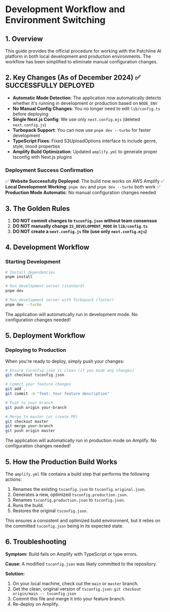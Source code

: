 # Development Workflow and Environment Switching

## 1. Overview

This guide provides the official procedure for working with the Patchline AI platform in both local development and production environments. The workflow has been simplified to eliminate manual configuration changes.

## 2. Key Changes (As of December 2024) ✅ SUCCESSFULLY DEPLOYED

- **Automatic Mode Detection**: The application now automatically detects whether it's running in development or production based on `NODE_ENV`
- **No Manual Config Changes**: You no longer need to edit `lib/config.ts` before deploying
- **Single Next.js Config**: We use only `next.config.mjs` (deleted `next.config.js`)
- **Turbopack Support**: You can now use `pnpm dev --turbo` for faster development
- **TypeScript Fixes**: Fixed S3UploadOptions interface to include genre, style, mood properties
- **Amplify Build Optimization**: Updated `amplify.yml` to generate proper tsconfig with Next.js plugins

### Deployment Success Confirmation
✅ **Website Successfully Deployed**: The build now works on AWS Amplify
✅ **Local Development Working**: `pnpm dev` and `pnpm dev --turbo` both work
✅ **Production Mode Automatic**: No manual configuration changes needed

## 3. The Golden Rules

1. **DO NOT commit changes to `tsconfig.json` without team consensus**
2. **DO NOT manually change `IS_DEVELOPMENT_MODE` in `lib/config.ts`**
3. **DO NOT create a `next.config.js` file (use only `next.config.mjs`)**

## 4. Development Workflow

### Starting Development

```bash
# Install dependencies
pnpm install

# Run development server (standard)
pnpm dev

# Run development server with Turbopack (faster)
pnpm dev --turbo
```

The application will automatically run in development mode. No configuration changes needed!

## 5. Deployment Workflow

### Deploying to Production

When you're ready to deploy, simply push your changes:

```bash
# Ensure tsconfig.json is clean (if you made any changes)
git checkout tsconfig.json

# Commit your feature changes
git add .
git commit -m "feat: Your feature description"

# Push to your branch
git push origin your-branch

# Merge to master (or create PR)
git checkout master
git merge your-branch
git push origin master
```

The application will automatically run in production mode on Amplify. No configuration changes needed!

## 5. How the Production Build Works

The `amplify.yml` file contains a build step that performs the following actions:

1.  Renames the existing `tsconfig.json` to `tsconfig.original.json`.
2.  Generates a new, optimized `tsconfig.production.json`.
3.  Renames `tsconfig.production.json` to `tsconfig.json`.
4.  Runs the build.
5.  Restores the original `tsconfig.json`.

This ensures a consistent and optimized build environment, but it relies on the committed `tsconfig.json` being in its expected state.

## 6. Troubleshooting

**Symptom:** Build fails on Amplify with TypeScript or type errors.

**Cause:** A modified `tsconfig.json` was likely committed to the repository.

**Solution:**
1.  On your local machine, check out the `main` or `master` branch.
2.  Get the clean, original version of `tsconfig.json`: `git checkout origin/main -- tsconfig.json`
3.  Commit this file and merge it into your feature branch.
4.  Re-deploy on Amplify. 